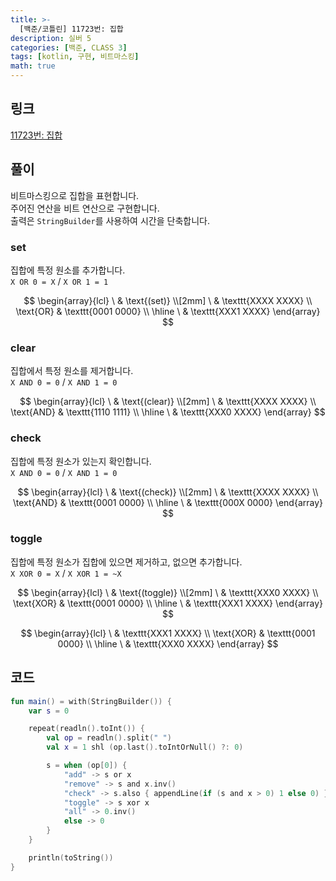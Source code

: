 ```yaml
---
title: >-
  [백준/코틀린] 11723번: 집합
description: 실버 5
categories: [백준, CLASS 3]
tags: [kotlin, 구현, 비트마스킹]
math: true
---
```


## 링크
[11723번: 집합](https://www.acmicpc.net/problem/11723)

## 풀이
<span class="txt_bg">비트마스킹</span>으로 집합을 표현합니다.\
주어진 연산을 비트 연산으로 구현합니다.\
출력은 `StringBuilder`를 사용하여 시간을 단축합니다.

### set
집합에 특정 원소를 추가합니다.\
`X OR 0 = X` / `X OR 1 = 1`

$$
\begin{array}{lcl}
\ & \text{(set)} \\[2mm]
\ & \texttt{XXXX XXXX} \\
\text{OR} & \texttt{0001 0000} \\
\hline
\ & \texttt{XXX1 XXXX}
\end{array}
$$

### clear
집합에서 특정 원소를 제거합니다.\
`X AND 0 = 0` / `X AND 1 = 0`

$$
\begin{array}{lcl}
\ & \text{(clear)} \\[2mm]
\ & \texttt{XXXX XXXX} \\
\text{AND} & \texttt{1110 1111} \\
\hline
\ & \texttt{XXX0 XXXX}
\end{array}
$$

### check
집합에 특정 원소가 있는지 확인합니다.\
`X AND 0 = 0` / `X AND 1 = 0`

$$
\begin{array}{lcl}
\ & \text{(check)} \\[2mm]
\ & \texttt{XXXX XXXX} \\
\text{AND} & \texttt{0001 0000} \\
\hline
\ & \texttt{000X 0000}
\end{array}
$$

### toggle
집합에 특정 원소가 집합에 있으면 제거하고, 없으면 추가합니다.\
`X XOR 0 = X` / `X XOR 1 = ~X`

$$
\begin{array}{lcl}
\ & \text{(toggle)} \\[2mm]
\ & \texttt{XXX0 XXXX} \\
\text{XOR} & \texttt{0001 0000} \\
\hline
\ & \texttt{XXX1 XXXX}
\end{array}
$$

$$
\begin{array}{lcl}
\ & \texttt{XXX1 XXXX} \\
\text{XOR} & \texttt{0001 0000} \\
\hline
\ & \texttt{XXX0 XXXX}
\end{array}
$$



## 코드
```kotlin
fun main() = with(StringBuilder()) {
    var s = 0

    repeat(readln().toInt()) {
        val op = readln().split(" ")
        val x = 1 shl (op.last().toIntOrNull() ?: 0)

        s = when (op[0]) {
            "add" -> s or x
            "remove" -> s and x.inv()
            "check" -> s.also { appendLine(if (s and x > 0) 1 else 0) }
            "toggle" -> s xor x
            "all" -> 0.inv()
            else -> 0
        }
    }

    println(toString())
}

```

